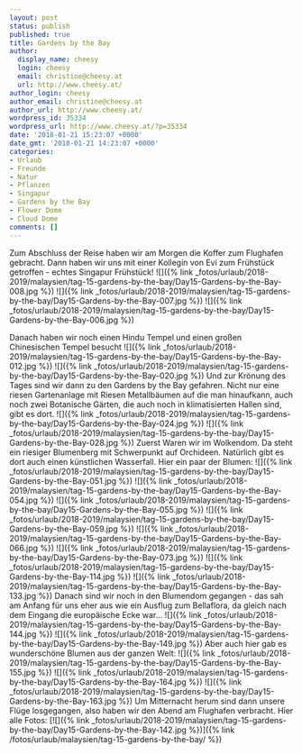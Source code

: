 ```yaml
---
layout: post
status: publish
published: true
title: Gardens by the Bay
author:
  display_name: cheesy
  login: cheesy
  email: christine@cheesy.at
  url: http://www.cheesy.at/
author_login: cheesy
author_email: christine@cheesy.at
author_url: http://www.cheesy.at/
wordpress_id: 35334
wordpress_url: http://www.cheesy.at/?p=35334
date: '2018-01-21 15:23:07 +0000'
date_gmt: '2018-01-21 14:23:07 +0000'
categories:
- Urlaub
- Freunde
- Natur
- Pflanzen
- Singapur
- Gardens by the Bay
- Flower Dome
- Cloud Dome
comments: []
---
```

Zum Abschluss der Reise haben wir am Morgen die Koffer zum Flughafen gebracht. Dann haben wir uns mit einer Kollegin von Evi zum Frühstück getroffen - echtes Singapur Frühstück!
![]({% link _fotos/urlaub/2018-2019/malaysien/tag-15-gardens-by-the-bay/Day15-Gardens-by-the-Bay-008.jpg %})
![]({% link _fotos/urlaub/2018-2019/malaysien/tag-15-gardens-by-the-bay/Day15-Gardens-by-the-Bay-007.jpg %})
![]({% link _fotos/urlaub/2018-2019/malaysien/tag-15-gardens-by-the-bay/Day15-Gardens-by-the-Bay-006.jpg %})
<!--more-->
Danach haben wir noch einen Hindu Tempel und einen großen Chinesischen Tempel besucht
![]({% link _fotos/urlaub/2018-2019/malaysien/tag-15-gardens-by-the-bay/Day15-Gardens-by-the-Bay-012.jpg %})
![]({% link _fotos/urlaub/2018-2019/malaysien/tag-15-gardens-by-the-bay/Day15-Gardens-by-the-Bay-020.jpg %})
Und zur Krönung des Tages sind wir dann zu den Gardens by the Bay gefahren. Nicht nur eine riesen Gartenanlage mit Riesen Metallbäumen auf die man hinaufkann, auch noch zwei Botanische Gärten, die auch noch in klimatisierten Hallen sind, gibt es dort.
![]({% link _fotos/urlaub/2018-2019/malaysien/tag-15-gardens-by-the-bay/Day15-Gardens-by-the-Bay-024.jpg %})
![]({% link _fotos/urlaub/2018-2019/malaysien/tag-15-gardens-by-the-bay/Day15-Gardens-by-the-Bay-028.jpg %})
Zuerst Waren wir im Wolkendom. Da steht ein riesiger Blumenberg mit Schwerpunkt auf Orchideen. Natürlich gibt es dort auch einen künstlichen Wasserfall.
Hier ein paar der Blumen:
![]({% link _fotos/urlaub/2018-2019/malaysien/tag-15-gardens-by-the-bay/Day15-Gardens-by-the-Bay-051.jpg %})
![]({% link _fotos/urlaub/2018-2019/malaysien/tag-15-gardens-by-the-bay/Day15-Gardens-by-the-Bay-054.jpg %})
![]({% link _fotos/urlaub/2018-2019/malaysien/tag-15-gardens-by-the-bay/Day15-Gardens-by-the-Bay-055.jpg %})
![]({% link _fotos/urlaub/2018-2019/malaysien/tag-15-gardens-by-the-bay/Day15-Gardens-by-the-Bay-059.jpg %})
![]({% link _fotos/urlaub/2018-2019/malaysien/tag-15-gardens-by-the-bay/Day15-Gardens-by-the-Bay-066.jpg %})
![]({% link _fotos/urlaub/2018-2019/malaysien/tag-15-gardens-by-the-bay/Day15-Gardens-by-the-Bay-073.jpg %})
![]({% link _fotos/urlaub/2018-2019/malaysien/tag-15-gardens-by-the-bay/Day15-Gardens-by-the-Bay-114.jpg %})
![]({% link _fotos/urlaub/2018-2019/malaysien/tag-15-gardens-by-the-bay/Day15-Gardens-by-the-Bay-133.jpg %})
Danach sind wir noch in den Blumendom gegangen - das sah am Anfang für uns eher aus wie ein Ausflug zum Bellaflora, da gleich nach dem Eingang die europäische Ecke war...
![]({% link _fotos/urlaub/2018-2019/malaysien/tag-15-gardens-by-the-bay/Day15-Gardens-by-the-Bay-144.jpg %})
![]({% link _fotos/urlaub/2018-2019/malaysien/tag-15-gardens-by-the-bay/Day15-Gardens-by-the-Bay-149.jpg %})
Aber auch hier gab es wunderschöne Blumen aus der ganzen Welt:
![]({% link _fotos/urlaub/2018-2019/malaysien/tag-15-gardens-by-the-bay/Day15-Gardens-by-the-Bay-155.jpg %})
![]({% link _fotos/urlaub/2018-2019/malaysien/tag-15-gardens-by-the-bay/Day15-Gardens-by-the-Bay-164.jpg %})
![]({% link _fotos/urlaub/2018-2019/malaysien/tag-15-gardens-by-the-bay/Day15-Gardens-by-the-Bay-163.jpg %})
Um Mitternacht herum sind dann unsere Flüge losgegangen, also haben wir den Abend am Flughafen verbracht.
Hier alle Fotos:
[![]({% link _fotos/urlaub/2018-2019/malaysien/tag-15-gardens-by-the-bay/Day15-Gardens-by-the-Bay-142.jpg %})]({% link /fotos/urlaub/malaysien/tag-15-gardens-by-the-bay/ %})
